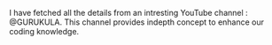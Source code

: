 I have fetched all the details from an intresting YouTube channel : @GURUKULA.
This channel provides indepth concept to enhance our coding knowledge.
